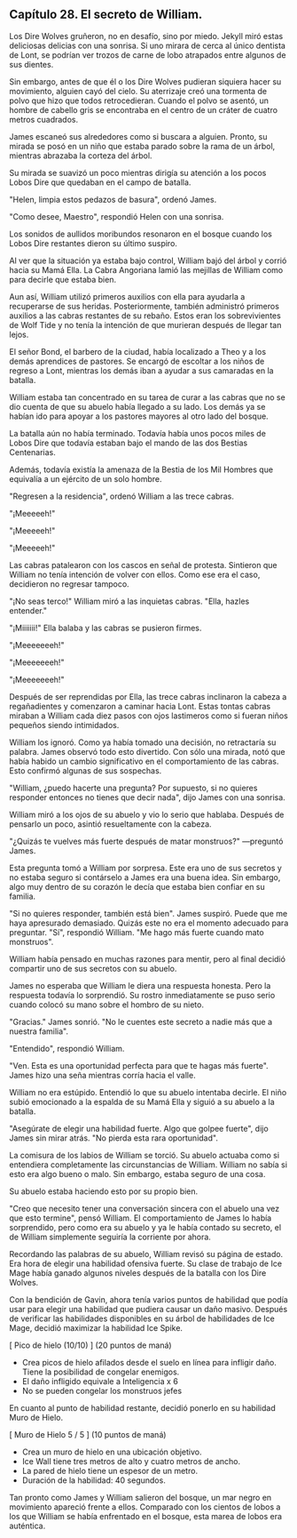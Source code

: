 
## Capítulo 28. El secreto de William.


Los Dire Wolves gruñeron, no en desafío, sino por miedo. Jekyll miró estas deliciosas delicias con una sonrisa. Si uno mirara de cerca al único dentista de Lont, se podrían ver trozos de carne de lobo atrapados entre algunos de sus dientes.

Sin embargo, antes de que él o los Dire Wolves pudieran siquiera hacer su movimiento, alguien cayó del cielo. Su aterrizaje creó una tormenta de polvo que hizo que todos retrocedieran. Cuando el polvo se asentó, un hombre de cabello gris se encontraba en el centro de un cráter de cuatro metros cuadrados.

James escaneó sus alrededores como si buscara a alguien. Pronto, su mirada se posó en un niño que estaba parado sobre la rama de un árbol, mientras abrazaba la corteza del árbol.

Su mirada se suavizó un poco mientras dirigía su atención a los pocos Lobos Dire que quedaban en el campo de batalla.

"Helen, limpia estos pedazos de basura", ordenó James.

"Como desee, Maestro", respondió Helen con una sonrisa.

Los sonidos de aullidos moribundos resonaron en el bosque cuando los Lobos Dire restantes dieron su último suspiro.

Al ver que la situación ya estaba bajo control, William bajó del árbol y corrió hacia su Mamá Ella. La Cabra Angoriana lamió las mejillas de William como para decirle que estaba bien.

Aun así, William utilizó primeros auxilios con ella para ayudarla a recuperarse de sus heridas. Posteriormente, también administró primeros auxilios a las cabras restantes de su rebaño. Estos eran los sobrevivientes de Wolf Tide y no tenía la intención de que murieran después de llegar tan lejos.

El señor Bond, el barbero de la ciudad, había localizado a Theo y a los demás aprendices de pastores. Se encargó de escoltar a los niños de regreso a Lont, mientras los demás iban a ayudar a sus camaradas en la batalla.

William estaba tan concentrado en su tarea de curar a las cabras que no se dio cuenta de que su abuelo había llegado a su lado. Los demás ya se habían ido para apoyar a los pastores mayores al otro lado del bosque.

La batalla aún no había terminado. Todavía había unos pocos miles de Lobos Dire que todavía estaban bajo el mando de las dos Bestias Centenarias.

Además, todavía existía la amenaza de la Bestia de los Mil Hombres que equivalía a un ejército de un solo hombre.

"Regresen a la residencia", ordenó William a las trece cabras.

"¡Meeeeeh!"

"¡Meeeeeh!"

"¡Meeeeeh!"

Las cabras patalearon con los cascos en señal de protesta. Sintieron que William no tenía intención de volver con ellos. Como ese era el caso, decidieron no regresar tampoco.

"¡No seas terco!" William miró a las inquietas cabras. "Ella, hazles entender."

"¡Miiiiiii!" Ella balaba y las cabras se pusieron firmes.

"¡Meeeeeeeh!"

"¡Meeeeeeeh!"

"¡Meeeeeeeh!"

Después de ser reprendidas por Ella, las trece cabras inclinaron la cabeza a regañadientes y comenzaron a caminar hacia Lont. Estas tontas cabras miraban a William cada diez pasos con ojos lastimeros como si fueran niños pequeños siendo intimidados.

William los ignoró. Como ya había tomado una decisión, no retractaría su palabra.
James observó todo esto divertido. Con sólo una mirada, notó que había habido un cambio significativo en el comportamiento de las cabras. Esto confirmó algunas de sus sospechas.

"William, ¿puedo hacerte una pregunta? Por supuesto, si no quieres responder entonces no tienes que decir nada", dijo James con una sonrisa.

William miró a los ojos de su abuelo y vio lo serio que hablaba. Después de pensarlo un poco, asintió resueltamente con la cabeza.

"¿Quizás te vuelves más fuerte después de matar monstruos?" —preguntó James.

Esta pregunta tomó a William por sorpresa. Este era uno de sus secretos y no estaba seguro si contárselo a James era una buena idea. Sin embargo, algo muy dentro de su corazón le decía que estaba bien confiar en su familia.

"Si no quieres responder, también está bien". James suspiró. Puede que me haya apresurado demasiado. Quizás este no era el momento adecuado para preguntar.
"Sí", respondió William. "Me hago más fuerte cuando mato monstruos".

William había pensado en muchas razones para mentir, pero al final decidió compartir uno de sus secretos con su abuelo.

James no esperaba que William le diera una respuesta honesta. Pero la respuesta todavía lo sorprendió. Su rostro inmediatamente se puso serio cuando colocó su mano sobre el hombro de su nieto.

"Gracias." James sonrió. "No le cuentes este secreto a nadie más que a nuestra familia".

"Entendido", respondió William.

"Ven. Esta es una oportunidad perfecta para que te hagas más fuerte". James hizo una seña mientras corría hacia el valle.

William no era estúpido. Entendió lo que su abuelo intentaba decirle. El niño subió emocionado a la espalda de su Mamá Ella y siguió a su abuelo a la batalla.

"Asegúrate de elegir una habilidad fuerte. Algo que golpee fuerte", dijo James sin mirar atrás. "No pierda esta rara oportunidad".

La comisura de los labios de William se torció. Su abuelo actuaba como si entendiera completamente las circunstancias de William. William no sabía si esto era algo bueno o malo. Sin embargo, estaba seguro de una cosa.

Su abuelo estaba haciendo esto por su propio bien.

"Creo que necesito tener una conversación sincera con el abuelo una vez que esto termine", pensó William. El comportamiento de James lo había sorprendido, pero como era su abuelo y ya le había contado su secreto, el de William simplemente seguiría la corriente por ahora.

Recordando las palabras de su abuelo, William revisó su página de estado. Era hora de elegir una habilidad ofensiva fuerte. Su clase de trabajo de Ice Mage había ganado algunos niveles después de la batalla con los Dire Wolves.

Con la bendición de Gavin, ahora tenía varios puntos de habilidad que podía usar para elegir una habilidad que pudiera causar un daño masivo. Después de verificar las habilidades disponibles en su árbol de habilidades de Ice Mage, decidió maximizar la habilidad Ice Spike.

[ Pico de hielo (10/10) ]
(20 puntos de maná)
- Crea picos de hielo afilados desde el suelo en línea para infligir daño. Tiene la posibilidad de congelar enemigos.
- El daño infligido equivale a Inteligencia x 6
- No se pueden congelar los monstruos jefes

En cuanto al punto de habilidad restante, decidió ponerlo en su habilidad Muro de Hielo.

[ Muro de Hielo 5 / 5 ]
(10 puntos de maná)
- Crea un muro de hielo en una ubicación objetivo.
- Ice Wall tiene tres metros de alto y cuatro metros de ancho.
- La pared de hielo tiene un espesor de un metro.
- Duración de la habilidad: 40 segundos.

Tan pronto como James y William salieron del bosque, un mar negro en movimiento apareció frente a ellos. Comparado con los cientos de lobos a los que William se había enfrentado en el bosque, esta marea de lobos era auténtica.
